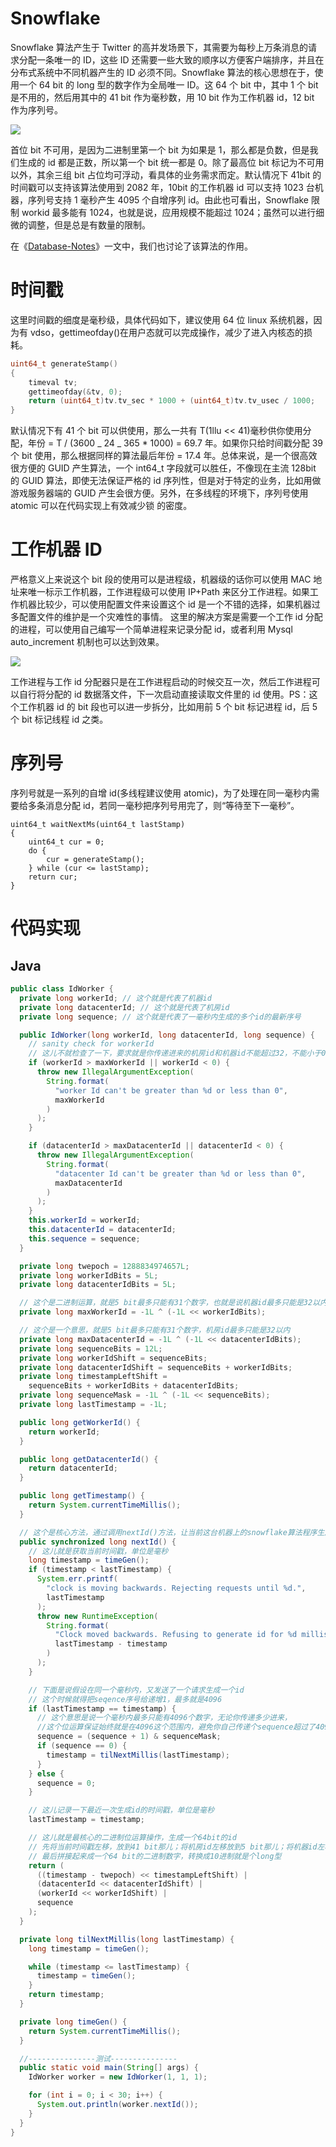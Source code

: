# Snowflake

Snowflake 算法产生于 Twitter 的高并发场景下，其需要为每秒上万条消息的请求分配一条唯一的 ID，这些 ID 还需要一些大致的顺序以方便客户端排序，并且在分布式系统中不同机器产生的 ID 必须不同。Snowflake 算法的核心思想在于，使用一个 64 bit 的 long 型的数字作为全局唯一 ID。这 64 个 bit 中，其中 1 个 bit 是不用的，然后用其中的 41 bit 作为毫秒数，用 10 bit 作为工作机器 id，12 bit 作为序列号。

![](http://121.40.136.3/wp-content/uploads/2015/04/snowflake-64bit.jpg)

首位 bit 不可用，是因为二进制里第一个 bit 为如果是 1，那么都是负数，但是我们生成的 id 都是正数，所以第一个 bit 统一都是 0。除了最高位 bit 标记为不可用以外，其余三组 bit 占位均可浮动，看具体的业务需求而定。默认情况下 41bit 的时间戳可以支持该算法使用到 2082 年，10bit 的工作机器 id 可以支持 1023 台机器，序列号支持 1 毫秒产生 4095 个自增序列 id。由此也可看出，Snowflake 限制 workid 最多能有 1024，也就是说，应用规模不能超过 1024；虽然可以进行细微的调整，但是总是有数量的限制。

在《[Database-Notes](https://github.com/wx-chevalier/Database-Notes?q=)》一文中，我们也讨论了该算法的作用。

# 时间戳

这里时间戳的细度是毫秒级，具体代码如下，建议使用 64 位 linux 系统机器，因为有 vdso，gettimeofday()在用户态就可以完成操作，减少了进入内核态的损耗。

```c
uint64_t generateStamp()
{
    timeval tv;
    gettimeofday(&tv, 0);
    return (uint64_t)tv.tv_sec * 1000 + (uint64_t)tv.tv_usec / 1000;
}
```

默认情况下有 41 个 bit 可以供使用，那么一共有 T(1llu << 41)毫秒供你使用分配，年份 = T / (3600 _ 24 _ 365 \* 1000) = 69.7 年。如果你只给时间戳分配 39 个 bit 使用，那么根据同样的算法最后年份 = 17.4 年。总体来说，是一个很高效很方便的 GUID 产生算法，一个 int64_t 字段就可以胜任，不像现在主流 128bit 的 GUID 算法，即使无法保证严格的 id 序列性，但是对于特定的业务，比如用做游戏服务器端的 GUID 产生会很方便。另外，在多线程的环境下，序列号使用 atomic 可以在代码实现上有效减少锁 的密度。

# 工作机器 ID

严格意义上来说这个 bit 段的使用可以是进程级，机器级的话你可以使用 MAC 地址来唯一标示工作机器，工作进程级可以使用 IP+Path 来区分工作进程。如果工作机器比较少，可以使用配置文件来设置这个 id 是一个不错的选择，如果机器过多配置文件的维护是一个灾难性的事情。
这里的解决方案是需要一个工作 id 分配的进程，可以使用自己编写一个简单进程来记录分配 id，或者利用 Mysql auto_increment 机制也可以达到效果。

![](http://121.40.136.3/wp-content/uploads/2015/04/snowflake-%E5%B7%A5%E4%BD%9Cid.jpg)

工作进程与工作 id 分配器只是在工作进程启动的时候交互一次，然后工作进程可以自行将分配的 id 数据落文件，下一次启动直接读取文件里的 id 使用。PS：这个工作机器 id 的 bit 段也可以进一步拆分，比如用前 5 个 bit 标记进程 id，后 5 个 bit 标记线程 id 之类。

# 序列号

序列号就是一系列的自增 id(多线程建议使用 atomic)，为了处理在同一毫秒内需要给多条消息分配 id，若同一毫秒把序列号用完了，则“等待至下一毫秒”。

```
uint64_t waitNextMs(uint64_t lastStamp)
{
    uint64_t cur = 0;
    do {
        cur = generateStamp();
    } while (cur <= lastStamp);
    return cur;
}
```

# 代码实现

## Java

```java
public class IdWorker {
  private long workerId; // 这个就是代表了机器id
  private long datacenterId; // 这个就是代表了机房id
  private long sequence; // 这个就是代表了一毫秒内生成的多个id的最新序号

  public IdWorker(long workerId, long datacenterId, long sequence) {
    // sanity check for workerId
    // 这儿不就检查了一下，要求就是你传递进来的机房id和机器id不能超过32，不能小于0
    if (workerId > maxWorkerId || workerId < 0) {
      throw new IllegalArgumentException(
        String.format(
          "worker Id can't be greater than %d or less than 0",
          maxWorkerId
        )
      );
    }

    if (datacenterId > maxDatacenterId || datacenterId < 0) {
      throw new IllegalArgumentException(
        String.format(
          "datacenter Id can't be greater than %d or less than 0",
          maxDatacenterId
        )
      );
    }
    this.workerId = workerId;
    this.datacenterId = datacenterId;
    this.sequence = sequence;
  }

  private long twepoch = 1288834974657L;
  private long workerIdBits = 5L;
  private long datacenterIdBits = 5L;

  // 这个是二进制运算，就是5 bit最多只能有31个数字，也就是说机器id最多只能是32以内
  private long maxWorkerId = -1L ^ (-1L << workerIdBits);

  // 这个是一个意思，就是5 bit最多只能有31个数字，机房id最多只能是32以内
  private long maxDatacenterId = -1L ^ (-1L << datacenterIdBits);
  private long sequenceBits = 12L;
  private long workerIdShift = sequenceBits;
  private long datacenterIdShift = sequenceBits + workerIdBits;
  private long timestampLeftShift =
    sequenceBits + workerIdBits + datacenterIdBits;
  private long sequenceMask = -1L ^ (-1L << sequenceBits);
  private long lastTimestamp = -1L;

  public long getWorkerId() {
    return workerId;
  }

  public long getDatacenterId() {
    return datacenterId;
  }

  public long getTimestamp() {
    return System.currentTimeMillis();
  }

  // 这个是核心方法，通过调用nextId()方法，让当前这台机器上的snowflake算法程序生成一个全局唯一的id
  public synchronized long nextId() {
    // 这儿就是获取当前时间戳，单位是毫秒
    long timestamp = timeGen();
    if (timestamp < lastTimestamp) {
      System.err.printf(
        "clock is moving backwards. Rejecting requests until %d.",
        lastTimestamp
      );
      throw new RuntimeException(
        String.format(
          "Clock moved backwards. Refusing to generate id for %d milliseconds",
          lastTimestamp - timestamp
        )
      );
    }

    // 下面是说假设在同一个毫秒内，又发送了一个请求生成一个id
    // 这个时候就得把seqence序号给递增1，最多就是4096
    if (lastTimestamp == timestamp) {
      // 这个意思是说一个毫秒内最多只能有4096个数字，无论你传递多少进来，
      //这个位运算保证始终就是在4096这个范围内，避免你自己传递个sequence超过了4096这个范围
      sequence = (sequence + 1) & sequenceMask;
      if (sequence == 0) {
        timestamp = tilNextMillis(lastTimestamp);
      }
    } else {
      sequence = 0;
    }

    // 这儿记录一下最近一次生成id的时间戳，单位是毫秒
    lastTimestamp = timestamp;

    // 这儿就是最核心的二进制位运算操作，生成一个64bit的id
    // 先将当前时间戳左移，放到41 bit那儿；将机房id左移放到5 bit那儿；将机器id左移放到5 bit那儿；将序号放最后12 bit
    // 最后拼接起来成一个64 bit的二进制数字，转换成10进制就是个long型
    return (
      ((timestamp - twepoch) << timestampLeftShift) |
      (datacenterId << datacenterIdShift) |
      (workerId << workerIdShift) |
      sequence
    );
  }

  private long tilNextMillis(long lastTimestamp) {
    long timestamp = timeGen();

    while (timestamp <= lastTimestamp) {
      timestamp = timeGen();
    }
    return timestamp;
  }

  private long timeGen() {
    return System.currentTimeMillis();
  }

  //---------------测试---------------
  public static void main(String[] args) {
    IdWorker worker = new IdWorker(1, 1, 1);

    for (int i = 0; i < 30; i++) {
      System.out.println(worker.nextId());
    }
  }
}
```
